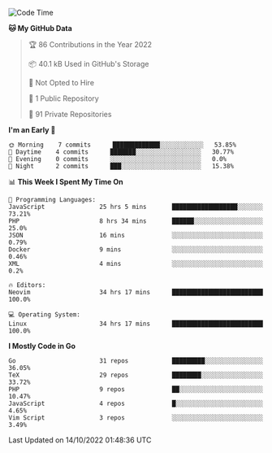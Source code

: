 
<!--START_SECTION:waka-->
![Code Time](http://img.shields.io/badge/Code%20Time-2%2C676%20hrs%2034%20mins-blue)

**🐱 My GitHub Data** 

> 🏆 86 Contributions in the Year 2022
 > 
> 📦 40.1 kB Used in GitHub's Storage 
 > 
> 🚫 Not Opted to Hire
 > 
> 📜 1 Public Repository 
 > 
> 🔑 91 Private Repositories  
 > 
**I'm an Early 🐤** 

```text
🌞 Morning    7 commits      █████████████░░░░░░░░░░░░   53.85% 
🌆 Daytime    4 commits      ███████░░░░░░░░░░░░░░░░░░   30.77% 
🌃 Evening    0 commits      ░░░░░░░░░░░░░░░░░░░░░░░░░   0.0% 
🌙 Night      2 commits      ███░░░░░░░░░░░░░░░░░░░░░░   15.38%

```


📊 **This Week I Spent My Time On** 

```text
💬 Programming Languages: 
JavaScript               25 hrs 5 mins       ██████████████████░░░░░░░   73.21% 
PHP                      8 hrs 34 mins       ██████░░░░░░░░░░░░░░░░░░░   25.0% 
JSON                     16 mins             ░░░░░░░░░░░░░░░░░░░░░░░░░   0.79% 
Docker                   9 mins              ░░░░░░░░░░░░░░░░░░░░░░░░░   0.46% 
XML                      4 mins              ░░░░░░░░░░░░░░░░░░░░░░░░░   0.2%

🔥 Editors: 
Neovim                   34 hrs 17 mins      █████████████████████████   100.0%

💻 Operating System: 
Linux                    34 hrs 17 mins      █████████████████████████   100.0%

```

**I Mostly Code in Go** 

```text
Go                       31 repos            █████████░░░░░░░░░░░░░░░░   36.05% 
TeX                      29 repos            ████████░░░░░░░░░░░░░░░░░   33.72% 
PHP                      9 repos             ██░░░░░░░░░░░░░░░░░░░░░░░   10.47% 
JavaScript               4 repos             █░░░░░░░░░░░░░░░░░░░░░░░░   4.65% 
Vim Script               3 repos             ░░░░░░░░░░░░░░░░░░░░░░░░░   3.49%

```



 Last Updated on 14/10/2022 01:48:36 UTC
<!--END_SECTION:waka-->
